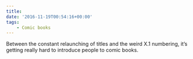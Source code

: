 ```yaml
---
title:
date: '2016-11-19T00:54:16+00:00'
tags:
    - Comic books
---
```


Between the constant relaunching of titles and the weird X.1 numbering, it’s getting really hard to introduce people to comic books.